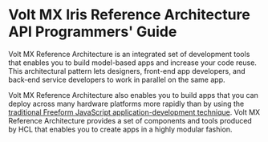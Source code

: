                     
# Volt MX Iris Reference Architecture API Programmers' Guide

Volt MX  Reference Architecture is an integrated set of development tools that enables you to build model-based apps and increase your code reuse. This architectural pattern lets designers, front-end app developers, and back-end service developers to work in parallel on the same app.

Volt MX  Reference Architecture also enables you to build apps that you can deploy across many hardware platforms more rapidly than by using the [traditional Freeform JavaScript application-development technique](../../../Iris/iris_user_guide/Content/CreateNewProject.md). Volt MX Reference Architecture provides a set of components and tools produced by HCL that enables you to create apps in a highly modular fashion.

